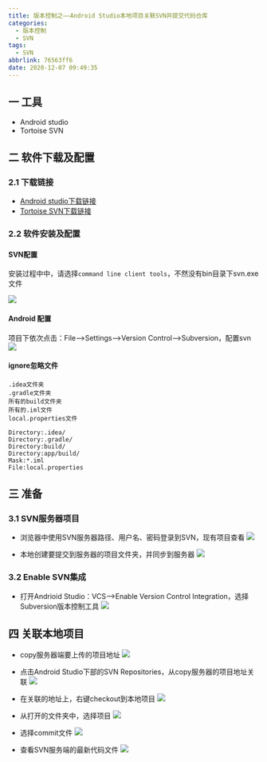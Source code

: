 ```yaml
---
title: 版本控制之——Android Studio本地项目关联SVN并提交代码仓库
categories:
  - 版本控制
  - SVN
tags:
  - SVN
abbrlink: 76563ff6
date: 2020-12-07 09:49:35
---
```

## 一 工具

* Android studio
* Tortoise SVN

<!--more-->

## 二 软件下载及配置
### 2.1 下载链接

* [Android studio下载链接][21]
* [Tortoise SVN下载链接][22]
### 2.2 软件安装及配置

#### SVN配置

安装过程中中，请选择`command line client tools`，不然没有bin目录下svn.exe文件

![][1]

#### Android 配置

项目下依次点击：File——>Settings——>Version Control——>Subversion，配置svn
![][2]

#### ignore忽略文件

```
.idea文件夹
.gradle文件夹
所有的build文件夹
所有的.iml文件
local.properties文件

Directory:.idea/
Directory:.gradle/
Directory:build/
Directory:app/build/
Mask:*.iml
File:local.properties
```

## 三 准备

### 3.1 SVN服务器项目

* 浏览器中使用SVN服务器路径、用户名、密码登录到SVN，现有项目查看
	![][3]
	
* 本地创建要提交到服务器的项目文件夹，并同步到服务器
  ![][4]
### 3.2 Enable SVN集成

* 打开Andrioid Studio：VCS——>Enable Version Control Integration，选择Subversion版本控制工具
  ![][5]

## 四 关联本地项目

* copy服务器端要上传的项目地址
  ![][6]

* 点击Android Studio下部的SVN Repositories，从copy服务器的项目地址关联
  ![][7]
  
* 在关联的地址上，右键checkout到本地项目
  ![][8]
  
* 从打开的文件夹中，选择项目
  ![][9]

* 选择commit文件
	![][10]

* 查看SVN服务端的最新代码文件
  ![][11]




[1]:https://cdn.jsdelivr.net/gh/PGzxc/CDN@master/blog-version-control/svn-command-line-install.png
[2]:https://cdn.jsdelivr.net/gh/PGzxc/CDN@master/blog-version-control/svn-android-studio-absolute-path.png
[3]:https://cdn.jsdelivr.net/gh/PGzxc/CDN@master/blog-version-control/svn-service-project-view.png
[4]:https://cdn.jsdelivr.net/gh/PGzxc/CDN@master/blog-version-control/svn-local-folder-create.png
[5]:https://cdn.jsdelivr.net/gh/PGzxc/CDN@master/blog-version-control/svn-vcs-subversion-choice.png
[6]:https://cdn.jsdelivr.net/gh/PGzxc/CDN@master/blog-version-control/svn-service-project-copy.png
[7]:https://cdn.jsdelivr.net/gh/PGzxc/CDN@master/blog-version-control/svn-android-studio-location-repository-relate.png
[8]:https://cdn.jsdelivr.net/gh/PGzxc/CDN@master/blog-version-control/svn-android-studio-checkout.png
[9]:https://cdn.jsdelivr.net/gh/PGzxc/CDN@master/blog-version-control/svn-checkout-destination.png
[10]:https://cdn.jsdelivr.net/gh/PGzxc/CDN@master/blog-version-control/svn-commit-choice.png
[11]:https://cdn.jsdelivr.net/gh/PGzxc/CDN@master/blog-version-control/svn-finish.png

[21]:https://developer.android.google.cn/studio
[22]:https://tortoisesvn.net/